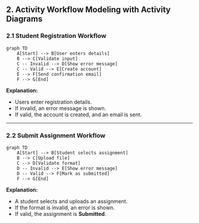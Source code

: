 ## 2. Activity Workflow Modeling with Activity Diagrams 

### **2.1 Student Registration Workflow**
```mermaid
graph TD
    A[Start] --> B[User enters details]
    B --> C[Validate input]
    C -- Invalid --> D[Show error message]
    C -- Valid --> E[Create account]
    E --> F[Send confirmation email]
    F --> G[End]
```
**Explanation:**
- Users enter registration details.
- If invalid, an error message is shown.
- If valid, the account is created, and an email is sent.

---

### **2.2 Submit Assignment Workflow**
```mermaid
graph TD
    A[Start] --> B[Student selects assignment]
    B --> C[Upload file]
    C --> D[Validate format]
    D -- Invalid --> E[Show error message]
    D -- Valid --> F[Mark as submitted]
    F --> G[End]
```
**Explanation:**
- A student selects and uploads an assignment.
- If the format is invalid, an error is shown.
- If valid, the assignment is **Submitted**.
